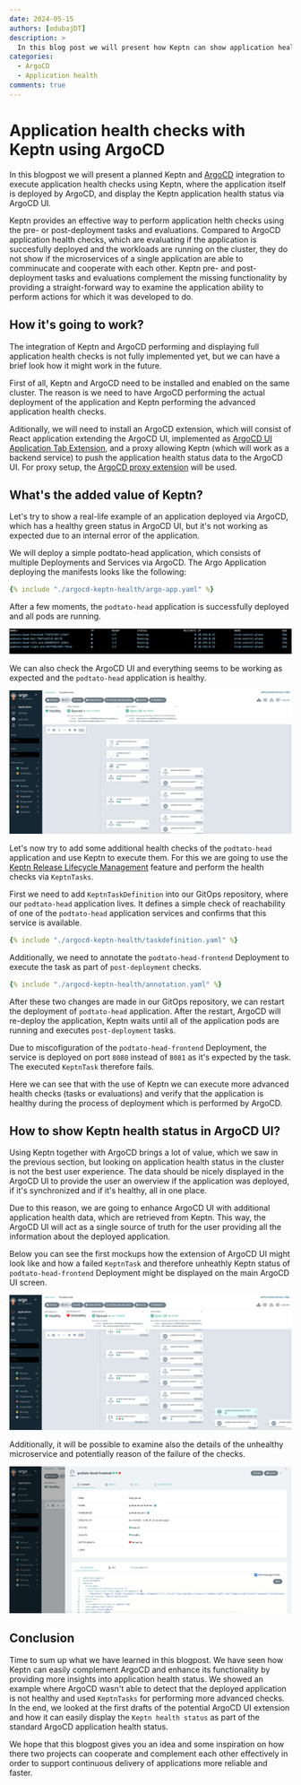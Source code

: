 ```yaml
---
date: 2024-05-15
authors: [odubajDT]
description: >
  In this blog post we will present how Keptn can show application health in integration with ArgoCD.
categories:
  - ArgoCD
  - Application health
comments: true
---
```


# Application health checks with Keptn using ArgoCD

In this blogpost we will present a planned Keptn and
[ArgoCD](https://argo-cd.readthedocs.io/en/stable/) integration to execute
application health checks using Keptn, where the application itself is deployed
by ArgoCD, and display the Keptn application health status via ArgoCD UI.

Keptn provides an effective way to perform application helth checks using the
pre- or post-deployment tasks and evaluations.
Compared to ArgoCD application
health checks, which are evaluating if the application is succesfully deployed
and the workloads are running on the cluster, they do not show if the microservices
of a single application are able to comminucate and cooperate with each other.
Keptn pre- and post-deployment tasks and evaluations complement the missing functionality
by providing a straight-forward way to examine the application ability to perform
actions for which it was developed to do.

## How it's going to work?

The integration of Keptn and ArgoCD performing and displaying full application
health checks is not fully implemented yet, but
we can have a brief look how it might work in the future.

First of all, Keptn and ArgoCD need to be installed and enabled on the same
cluster. The reason is we need to have ArgoCD performing the actual deployment
of the application and Keptn performing the advanced application health checks.

Aditionally, we will need to install an ArgoCD extension, which will consist of
React application extending the ArgoCD UI, implemented as
[ArgoCD UI Application Tab Extension](https://argo-cd.readthedocs.io/en/stable/developer-guide/extensions/ui-extensions/#application-tab-extensions), and a proxy allowing Keptn (which will work as a backend service)
to push the application health status data to the ArgoCD UI. For proxy setup, the
[ArgoCD proxy extension](https://argo-cd.readthedocs.io/en/stable/developer-guide/extensions/proxy-extensions/)
will be used.

## What's the added value of Keptn?

Let's try to show a real-life example of an application deployed via ArgoCD,
which has a healthy green status in ArgoCD UI, but it's not working as expected
due to an internal error of the application.

We will deploy a simple podtato-head application, which consists of multiple
Deployments and Services via ArgoCD.
The Argo Application deploying the manifests looks like the following:

```yaml
{% include "./argocd-keptn-health/argo-app.yaml" %}
```

After a few moments, the `podtato-head` application is successfully deployed and all pods
are running.

![Running Pods](./argocd-keptn-health/running-pods.png)

We can also check the ArgoCD UI and everything seems to be working as expected and the
`podtato-head` application is healthy.

![Healthy App](./argocd-keptn-health/healthy-app.png)

Let's now try to add some additional health checks of the `podtato-head` application
and use Keptn to execute them.
For this we are going to use the
[Keptn Release Lifecycle Management](https://keptn.sh/stable/docs/getting-started/lifecycle-management/)
feature and perform the health checks via `KeptnTasks`.

First we need to add `KeptnTaskDefinition` into our GitOps repository, where our
`podtato-head` application lives.
It defines a simple check of reachability of one of the `podtato-head` application
services and confirms that this service is available.

```yaml
{% include "./argocd-keptn-health/taskdefinition.yaml" %}
```

Additionally, we need to annotate the `podtato-head-frontend` Deployment to execute
the task as part of `post-deployment` checks.

```yaml
{% include "./argocd-keptn-health/annotation.yaml" %}
```

After these two changes are made in our GitOps repository, we can restart the deployment
of `podtato-head` application.
After the restart, ArgoCD will re-deploy the application, Keptn waits until all of the
application pods are running and executes `post-deployment` tasks.

Due to miscofiguration of the `podtato-head-frontend` Deployment, the service is deployed on
port `8080` instead of `8081` as it's expected by the task.
The executed `KeptnTask` therefore fails.

Here we can see that with the use of Keptn we can execute more advanced health checks
(tasks or evaluations) and verify that the application is healthy during the process
of deployment which is performed by ArgoCD.

## How to show Keptn health status in ArgoCD UI?

Using Keptn together with ArgoCD brings a lot of value, which we saw in the previous section,
but looking on application health status in the cluster is not the best user experience.
The data should be nicely displayed in the ArgoCD UI to provide the user an owerview
if the application was deployed, if it's synchronized and if it's healthy, all in
one place.

Due to this reason, we are going to enhance ArgoCD UI with additional application health
data, which are retrieved from Keptn.
This way, the ArgoCD UI will act as a single source of truth for the user providing all
the information about the deployed application.

Below you can see the first mockups how the extension of ArgoCD UI might look like
and how a failed `KeptnTask` and therefore unheathly Keptn status of `podtato-head-frontend`
Deployment might be displayed on the main ArgoCD UI screen.

![Main screen unhealthy](./argocd-keptn-health/main-screen-unhealthy-keptn.png)

Additionally, it will be possible to examine also the details of the unhealthy
microservice and potentially reason of the failure of the checks.

![Details screen unhealthy](./argocd-keptn-health/details-screen-unhealthy-keptn.png)

## Conclusion

Time to sum up what we have learned in this blogpost.
We have seen how Keptn can easily complement ArgoCD
and enhance its functionality by providing more insights into
application health status.
We showed an example where ArgoCD wasn't able to detect that
the deployed application is not healthy and used `KeptnTasks`
for performing more advanced checks.
In the end, we looked at the first drafts of the potential
ArgoCD UI extension and how it can easily display the
`Keptn health status` as part of the standard ArgoCD application
health status.

We hope that this blogpost gives you an idea and some inspiration
on how there two projects can cooperate and complement each other
effectively in order to support continuous delivery of applications
more reliable and faster.
